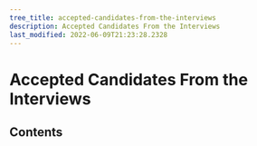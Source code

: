 ```yaml
---
tree_title: accepted-candidates-from-the-interviews
description: Accepted Candidates From the Interviews
last_modified: 2022-06-09T21:23:28.2328
---
```


# Accepted Candidates From the Interviews

## Contents
